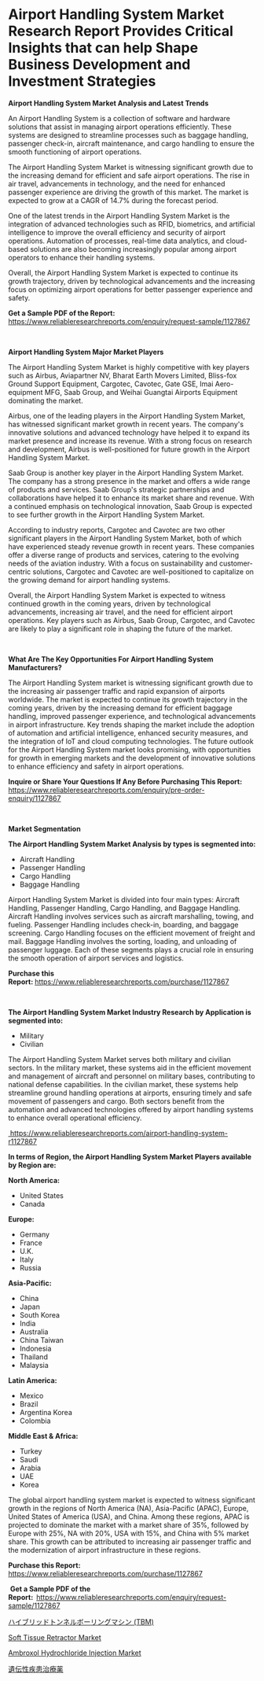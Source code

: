 <p><h1>Airport Handling System Market Research Report Provides Critical Insights that can help Shape Business Development and Investment Strategies</h1></p><p><strong>Airport Handling System Market Analysis and Latest Trends</strong></p>
<p><p>An Airport Handling System is a collection of software and hardware solutions that assist in managing airport operations efficiently. These systems are designed to streamline processes such as baggage handling, passenger check-in, aircraft maintenance, and cargo handling to ensure the smooth functioning of airport operations.</p><p>The Airport Handling System Market is witnessing significant growth due to the increasing demand for efficient and safe airport operations. The rise in air travel, advancements in technology, and the need for enhanced passenger experience are driving the growth of this market. The market is expected to grow at a CAGR of 14.7% during the forecast period.</p><p>One of the latest trends in the Airport Handling System Market is the integration of advanced technologies such as RFID, biometrics, and artificial intelligence to improve the overall efficiency and security of airport operations. Automation of processes, real-time data analytics, and cloud-based solutions are also becoming increasingly popular among airport operators to enhance their handling systems.</p><p>Overall, the Airport Handling System Market is expected to continue its growth trajectory, driven by technological advancements and the increasing focus on optimizing airport operations for better passenger experience and safety.</p></p>
<p><strong>Get a Sample PDF of the Report:&nbsp;</strong> <a href="https://www.reliableresearchreports.com/enquiry/request-sample/1127867">https://www.reliableresearchreports.com/enquiry/request-sample/1127867</a></p>
<p>&nbsp;</p>
<p><strong>Airport Handling System Major Market Players</strong></p>
<p><p>The Airport Handling System Market is highly competitive with key players such as Airbus, Aviapartner NV, Bharat Earth Movers Limited, Bliss-fox Ground Support Equipment, Cargotec, Cavotec, Gate GSE, Imai Aero-equipment MFG, Saab Group, and Weihai Guangtai Airports Equipment dominating the market.</p><p>Airbus, one of the leading players in the Airport Handling System Market, has witnessed significant market growth in recent years. The company's innovative solutions and advanced technology have helped it to expand its market presence and increase its revenue. With a strong focus on research and development, Airbus is well-positioned for future growth in the Airport Handling System Market.</p><p>Saab Group is another key player in the Airport Handling System Market. The company has a strong presence in the market and offers a wide range of products and services. Saab Group's strategic partnerships and collaborations have helped it to enhance its market share and revenue. With a continued emphasis on technological innovation, Saab Group is expected to see further growth in the Airport Handling System Market.</p><p>According to industry reports, Cargotec and Cavotec are two other significant players in the Airport Handling System Market, both of which have experienced steady revenue growth in recent years. These companies offer a diverse range of products and services, catering to the evolving needs of the aviation industry. With a focus on sustainability and customer-centric solutions, Cargotec and Cavotec are well-positioned to capitalize on the growing demand for airport handling systems.</p><p>Overall, the Airport Handling System Market is expected to witness continued growth in the coming years, driven by technological advancements, increasing air travel, and the need for efficient airport operations. Key players such as Airbus, Saab Group, Cargotec, and Cavotec are likely to play a significant role in shaping the future of the market.</p></p>
<p>&nbsp;</p>
<p><strong>What Are The Key Opportunities For Airport Handling System Manufacturers?</strong></p>
<p><p>The Airport Handling System market is witnessing significant growth due to the increasing air passenger traffic and rapid expansion of airports worldwide. The market is expected to continue its growth trajectory in the coming years, driven by the increasing demand for efficient baggage handling, improved passenger experience, and technological advancements in airport infrastructure. Key trends shaping the market include the adoption of automation and artificial intelligence, enhanced security measures, and the integration of IoT and cloud computing technologies. The future outlook for the Airport Handling System market looks promising, with opportunities for growth in emerging markets and the development of innovative solutions to enhance efficiency and safety in airport operations.</p></p>
<p><strong>Inquire or Share Your Questions If Any Before Purchasing This Report:</strong> <a href="https://www.reliableresearchreports.com/enquiry/pre-order-enquiry/1127867">https://www.reliableresearchreports.com/enquiry/pre-order-enquiry/1127867</a></p>
<p>&nbsp;</p>
<p><strong>Market Segmentation</strong></p>
<p><strong>The Airport Handling System Market Analysis by types is segmented into:</strong></p>
<p><ul><li>Aircraft Handling</li><li>Passenger Handling</li><li>Cargo Handling</li><li>Baggage Handling</li></ul></p>
<p><p>Airport Handling System Market is divided into four main types: Aircraft Handling, Passenger Handling, Cargo Handling, and Baggage Handling. Aircraft Handling involves services such as aircraft marshalling, towing, and fueling. Passenger Handling includes check-in, boarding, and baggage screening. Cargo Handling focuses on the efficient movement of freight and mail. Baggage Handling involves the sorting, loading, and unloading of passenger luggage. Each of these segments plays a crucial role in ensuring the smooth operation of airport services and logistics.</p></p>
<p><strong>Purchase this Report:&nbsp;</strong><a href="https://www.reliableresearchreports.com/purchase/1127867">https://www.reliableresearchreports.com/purchase/1127867</a></p>
<p>&nbsp;</p>
<p><strong>The Airport Handling System Market Industry Research by Application is segmented into:</strong></p>
<p><ul><li>Military</li><li>Civilian</li></ul></p>
<p><p>The Airport Handling System Market serves both military and civilian sectors. In the military market, these systems aid in the efficient movement and management of aircraft and personnel on military bases, contributing to national defense capabilities. In the civilian market, these systems help streamline ground handling operations at airports, ensuring timely and safe movement of passengers and cargo. Both sectors benefit from the automation and advanced technologies offered by airport handling systems to enhance overall operational efficiency.</p></p>
<p><a href="https://www.reliableresearchreports.com/airport-handling-system-r1127867">&nbsp;https://www.reliableresearchreports.com/airport-handling-system-r1127867</a></p>
<p><strong>In terms of Region, the Airport Handling System Market Players available by Region are:</strong></p>
<p>
    <p> <strong> North America: </strong>
        <ul>
            <li>United States</li>
            <li>Canada</li>
        </ul>
        </p> 
    <p> <strong> Europe: </strong>
        <ul>
            <li>Germany</li>
            <li>France</li>
            <li>U.K.</li>
            <li>Italy</li>
            <li>Russia</li>
        </ul>
        </p> 
    <p> <strong> Asia-Pacific: </strong>
        <ul>
            <li>China</li>
            <li>Japan</li>
            <li>South Korea</li>
            <li>India</li>
            <li>Australia</li>
            <li>China Taiwan</li>
            <li>Indonesia</li>
            <li>Thailand</li>
            <li>Malaysia</li>
        </ul>
        </p> 
    <p> <strong> Latin America: </strong>
        <ul>
            <li>Mexico</li>
            <li>Brazil</li>
            <li>Argentina Korea</li>
            <li>Colombia</li>
        </ul>
        </p> 
    <p> <strong> Middle East & Africa: </strong>
        <ul>
            <li>Turkey</li>
            <li>Saudi</li>
            <li>Arabia</li>
            <li>UAE</li>
            <li>Korea</li>
        </ul>
    </p>
    </p>
<p><p>The global airport handling system market is expected to witness significant growth in the regions of North America (NA), Asia-Pacific (APAC), Europe, United States of America (USA), and China. Among these regions, APAC is projected to dominate the market with a market share of 35%, followed by Europe with 25%, NA with 20%, USA with 15%, and China with 5% market share. This growth can be attributed to increasing air passenger traffic and the modernization of airport infrastructure in these regions.</p></p>
<p><strong>Purchase this Report: </strong><a href="https://www.reliableresearchreports.com/purchase/1127867">https://www.reliableresearchreports.com/purchase/1127867</a></p>
<p>&nbsp;<strong>Get a Sample PDF of the Report:&nbsp;&nbsp;</strong><a href="https://www.reliableresearchreports.com/enquiry/request-sample/1127867">https://www.reliableresearchreports.com/enquiry/request-sample/1127867</a></p>
<p><strong></strong></p>
<p><p><a href="https://github.com/dathomson6534/Market-Research-Report-List-2/blob/main/8440537173445.md">ハイブリッドトンネルボーリングマシン (TBM)</a></p><p><a href="https://github.com/nusratjahan12006/Market-Research-Report-List-1/blob/main/soft-tissue-retractor-market.md">Soft Tissue Retractor Market</a></p><p><a href="https://github.com/mdhefjumiah/Market-Research-Report-List-1/blob/main/ambroxol-hydrochloride-injection-market.md">Ambroxol Hydrochloride Injection Market</a></p><p><a href="https://github.com/BoydYundt1/Market-Research-Report-List-2/blob/main/7818908173446.md">遺伝性疾患治療薬</a></p></p>